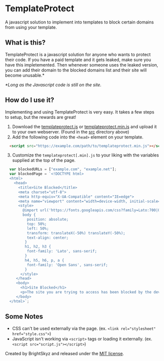# TemplateProtect
A javascript solution to implement into templates to block certain domains from using your template.
## What is this?
TemplateProtect is a javascript solution for anyone who wants to protect their code.  If you have a paid template and it gets leaked, make sure you have this impletemented.  Then whenever someone uses the leaked version, you can add their domain to the blocked domains list and their site will become unusable.*

*\*Long as the Javascript code is still on the site.*
## How do I use it?
Implementing and using TemplateProtect is very easy.  It takes a few steps to setup, but the rewards are great!
1. Download the [templateprotect.js](../master/src/templateprotect.js) or [templateprotect.min.js](../master/src/templateprotect.min.js) and upload it to your own webserver. (Found in the [src](../master/src) directory above)
2. Add the following code into the ``<head>`` element on your template.
```html
  <script src="https://example.com/path/to/templateprotect.min.js"></script>
```
3. Customize the ``templateprotect[.min].js`` to your liking with the variables supplied at the top of the page.
```javascript
  var blockedURLs = ["example.com", "example.net"];
  var blockedPage = `<!DOCTYPE html>
  <html>
    <head>
      <title>Site Blocked</title>
      <meta charset="utf-8">
      <meta http-equiv="X-UA-Compatible" content="IE=edge">
      <meta name="viewport" content="width=device-width, initial-scale=1">
      <style>
        @import url('https://fonts.googleapis.com/css?family=Lato:700|Open+Sans:300');
        body {
          position: absolute;
          top: 50%;
          left: 50%;
          transform: translateX(-50%) translateY(-50%);
          text-align: center;
         }
         h1, h2, h3 {
          font-family: 'Lato', sans-serif;
         }
         h4, h5, h6, p, a {
          font-family: 'Open Sans', sans-serif;
         }
       </style>
     </head>
     <body>
       <h1>Site Blocked</h1>
       <p>The site you are trying to access has been blocked by the developer.</p>
     </body>
  </html>`;
```
## Some Notes
- CSS can't be used externally via the page. (ex. ``<link rel="stylesheet" href="style.css">``)
- JavaScript isn't working via ``<script>`` tags or loading it externally. (ex. ``<script src="script.js"></script>``)

Created by BrightSkyz and released under the [MIT license](../master/LICENSE).
